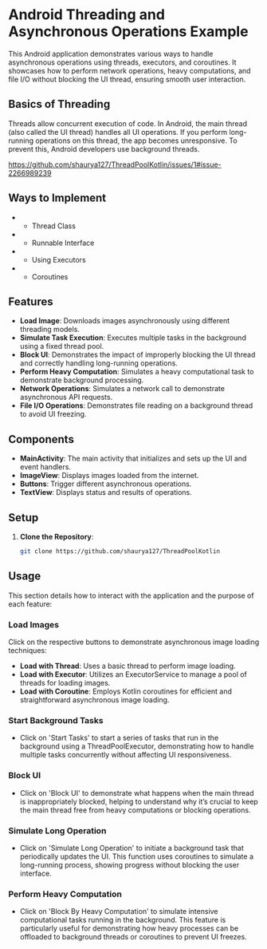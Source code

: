 # Android Threading and Asynchronous Operations Example

This Android application demonstrates various ways to handle asynchronous operations using threads,
executors, and coroutines. It showcases how to perform network operations, heavy computations, and
file I/O without blocking the UI thread, ensuring smooth user interaction.

## Basics of Threading

Threads allow concurrent execution of code. In Android, the main thread
(also called the UI thread) handles all UI operations.
If you perform long-running operations on this thread, the app becomes unresponsive. To prevent this, Android developers use background threads.

https://github.com/shaurya127/ThreadPoolKotlin/issues/1#issue-2266989239

## Ways to Implement

-
    * Thread Class
-
    * Runnable Interface
-
    * Using Executors
-
    * Coroutines

## Features

- **Load Image**: Downloads images asynchronously using different threading models.
- **Simulate Task Execution**: Executes multiple tasks in the background using a fixed thread pool.
- **Block UI**: Demonstrates the impact of improperly blocking the UI thread and correctly handling
  long-running operations.
- **Perform Heavy Computation**: Simulates a heavy computational task to demonstrate background
  processing.
- **Network Operations**: Simulates a network call to demonstrate asynchronous API requests.
- **File I/O Operations**: Demonstrates file reading on a background thread to avoid UI freezing.

## Components

- **MainActivity**: The main activity that initializes and sets up the UI and event handlers.
- **ImageView**: Displays images loaded from the internet.
- **Buttons**: Trigger different asynchronous operations.
- **TextView**: Displays status and results of operations.

## Setup

1. **Clone the Repository**:
   ```bash
   git clone https://github.com/shaurya127/ThreadPoolKotlin

## Usage

This section details how to interact with the application and the purpose of each feature:

### Load Images

Click on the respective buttons to demonstrate asynchronous image loading techniques:

- **Load with Thread**: Uses a basic thread to perform image loading.
- **Load with Executor**: Utilizes an ExecutorService to manage a pool of threads for loading
  images.
- **Load with Coroutine**: Employs Kotlin coroutines for efficient and straightforward asynchronous
  image loading.

### Start Background Tasks

- Click on 'Start Tasks' to start a series of tasks that run in the background using a
  ThreadPoolExecutor, demonstrating how to handle multiple tasks concurrently without affecting UI
  responsiveness.

### Block UI

- Click on 'Block UI' to demonstrate what happens when the main thread is inappropriately blocked,
  helping to understand why it’s crucial to keep the main thread free from heavy computations or
  blocking operations.

### Simulate Long Operation

- Click on 'Simulate Long Operation' to initiate a background task that periodically updates the UI.
  This function uses coroutines to simulate a long-running process, showing progress without
  blocking the user interface.

### Perform Heavy Computation

- Click on 'Block By Heavy Computation' to simulate intensive computational tasks running in the
  background. This feature is particularly useful for demonstrating how heavy processes can be
  offloaded to background threads or coroutines to prevent UI freezes.

